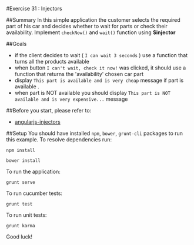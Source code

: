 #Exercise 31 : Injectors

##Summary
In this simple application the customer selects the required part of his car and decides whether to wait for parts or check their availability.
Implement `checkNow()` and `wait()` function using **$injector** 

##Goals
  * if the client decides to wait ( `I can wait 3 seconds` ) use a function that turns all the products available
  * when button `I can't wait, check it now!` was clicked, it should use a function that returns the 'availability' chosen car part
  * display `This part is available and is very cheap` message if part is available .
  * when part is NOT available you should display  `This part is NOT available and is very expensive...` message

##Before you start, please refer to:
  * [angularjs-injectors](https://egghead.io/lessons/angularjs-injectors)
  
##Setup
 You should have installed `npm`, `bower`, `grunt-cli`  packages to run this example. To resolve dependencies run:
 
 ```
 npm install
 ```
 
 ```
 bower install
 ```
 
To run the application:
 
 ```
 grunt serve
 ```
 
To run cucumber tests:

 ```
 grunt test
 ```
 
To run unit tests:

 ```
 grunt karma
 ```
 
Good luck!
